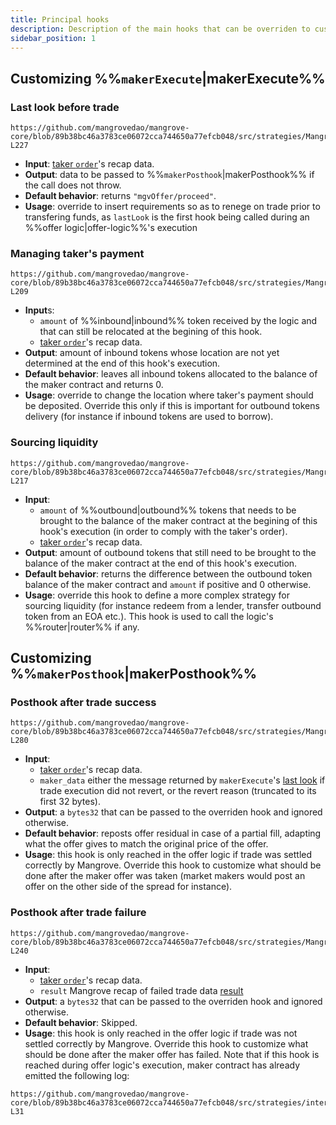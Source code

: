 ```yaml
---
title: Principal hooks
description: Description of the main hooks that can be overriden to customize offer logics.
sidebar_position: 1
---
```


## Customizing %%`makerExecute`|makerExecute%%

### Last look before trade

```solidity reference title="Last look before trade"
https://github.com/mangrovedao/mangrove-core/blob/89b38bc46a3783ce06072cca744650a77efcb048/src/strategies/MangroveOffer.sol#L219-L227
```

* **Input**: [taker `order`](../../contracts/technical-references/taking-and-making-offers/reactive-offer/offer-data-structures.md#mgvlibsingleorder)'s recap data.
* **Output**: data to be passed to %%`makerPosthook`|makerPosthook%% if the call does not throw.
* **Default behavior**: returns `"mgvOffer/proceed"`.
* **Usage**: override to insert requirements so as to renege on trade prior to transfering funds, as `lastLook` is the first hook being called during an %%offer logic|offer-logic%%'s execution

### Managing taker's payment

```solidity reference title="Managing taker's payment"
https://github.com/mangrovedao/mangrove-core/blob/89b38bc46a3783ce06072cca744650a77efcb048/src/strategies/MangroveOffer.sol#L203-L209
```

* **Input**s: 
  * `amount` of %%inbound|inbound%% token received by the logic and that can still be relocated at the begining of this hook.  
  * [taker `order`](../../contracts/technical-references/taking-and-making-offers/reactive-offer/offer-data-structures.md#mgvlibsingleorder)'s recap data.
* **Output**: amount of inbound tokens whose location are not yet determined at the end of this hook's execution.
* **Default behavior**: leaves all inbound tokens allocated to the balance of the maker contract and returns 0.
* **Usage**: override to change the location where taker's payment should be deposited. Override this only if this is important for outbound tokens delivery (for instance if inbound tokens are used to borrow).

### Sourcing liquidity

```solidity reference title="Sourcing liquidity"
https://github.com/mangrovedao/mangrove-core/blob/89b38bc46a3783ce06072cca744650a77efcb048/src/strategies/MangroveOffer.sol#L211-L217
```

* **Input**: 
  * `amount` of %%outbound|outbound%% tokens that needs to be brought to the balance of the maker contract at the begining of this hook's execution (in order to comply with the taker's order).
  * [taker `order`](../../contracts/technical-references/taking-and-making-offers/reactive-offer/offer-data-structures.md#mgvlibsingleorder)'s recap data.
* **Output**: amount of outbound tokens that still need to be brought to the balance of the maker contract at the end of this hook's execution.
* **Default behavior**: returns the difference between the outbound token balance of the maker contract and `amount` if positive and 0 otherwise.
* **Usage**: override this hook to define a more complex strategy for sourcing liquidity (for instance redeem from a lender, transfer outbound token from an EOA etc.). This hook is used to call the logic's %%router|router%% if any.

## Customizing %%`makerPosthook`|makerPosthook%%

### Posthook after trade success

```solidity reference title="Posthook after trade success"
https://github.com/mangrovedao/mangrove-core/blob/89b38bc46a3783ce06072cca744650a77efcb048/src/strategies/MangroveOffer.sol#L269-L280
```

* **Input**:
  * [taker `order`](../../contracts/technical-references/taking-and-making-offers/reactive-offer/offer-data-structures.md#mgvlibsingleorder)'s recap data.
  * `maker_data` either the message returned by `makerExecute`'s [last look](#last-look-before-trade) if trade execution did not revert, or the revert reason (truncated to its first 32 bytes).
* **Output**: a `bytes32` that can be passed to the overriden hook and ignored otherwise.
* **Default behavior**: reposts offer residual in case of a partial fill, adapting what the offer gives to match the original price of the offer.
* **Usage**: this hook is only reached in the offer logic if trade was settled correctly by Mangrove. Override this hook to customize what should be done after the maker offer was taken (market makers would post an offer on the other side of the spread for instance).

### Posthook after trade failure

```solidity reference title="Posthook after trade failure"
https://github.com/mangrovedao/mangrove-core/blob/89b38bc46a3783ce06072cca744650a77efcb048/src/strategies/MangroveOffer.sol#L229-L240
```

* **Input**:
  * [taker `order`](../../contracts/technical-references/taking-and-making-offers/reactive-offer/offer-data-structures.md#mgvlibsingleorder)'s recap data.
  * `result` Mangrove recap of failed trade data [result](../../contracts/technical-references/taking-and-making-offers/reactive-offer/offer-data-structures.md#mgvliborderresult)
* **Output**: a `bytes32` that can be passed to the overriden hook and ignored otherwise.
* **Default behavior**: Skipped.
* **Usage**: this hook is only reached in the offer logic if trade was not settled correctly by Mangrove. Override this hook to customize what should be done after the maker offer has failed. Note that if this hook is reached during offer logic's execution, maker contract has already emitted the following log:

```solidity reference title="Offer logic's incident log"
https://github.com/mangrovedao/mangrove-core/blob/89b38bc46a3783ce06072cca744650a77efcb048/src/strategies/interfaces/IOfferLogic.sol#L23-L31
```

